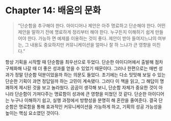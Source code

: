 # Chapter 14: 배움의 문화

> "단순함을 추구해야 한다. 아이디어나 제안은 아주 명료하고 단순해야 한다. 어떤 제안을 말하기 전에 명료하게 정리부터 해야 한다. 누구든지 이해하기 쉽게 만들어야 한다. 가능하 면 예제를 이용하는 것이 좋다. 제안이 받아 들여지느냐의 여부는, 그 내용도 중요하지만 커뮤니케이션을 얼마나 잘 하 느냐가 큰 영향을 미친다."

항상 기획을 시작할 때 단순함을 최우선으로 두었다. 단순한 아이디어에서 출발해 점차 구체화해 나갈 때 더 좋은 성과를 얻을 수 있었기 때문이다. 그러나 한편으로는 매번 성과가 정말 단순함 덕분이었을까 하는 의문도 들었다. 초기에는 다소 밋밋해 보일 수 있는 단순한 기획이 과연 정답일까 하는 고민이 계속됐다.
그러다 이 책을 읽고, 그 해답이 명쾌하게 제시된 것을 보고 놀라웠다. 곰곰이 생각해 보니, 단순함 자체가 중요한 것이 아니라 단순함이 가져다주는 명료함이 성과에 큰 영향을 미쳤던 것 같다. 단순한 아이디어는 누구나 이해하기 쉽고, 실행 과정에서 방향성을 분명히 해 혼란을 줄여준다. 결국 단순함은 명료함을 통해 효과적인 커뮤니케이션을 가능하게 하고, 기획의 성공 가능성을 높이는 핵심 요소였던 것이다.
